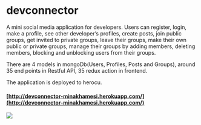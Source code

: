 # devconnector
A mini social media application for developers. Users can register, login, make a profile, see other developer’s profiles, create posts, join public groups, get invited to private groups, leave their groups, make their own public or private groups, manage their groups by adding members, deleting members, blocking and unblocking users from their groups.

There are 4 models in mongoDb(Users, Profiles, Posts and Groups), around 35 end points in Restful API, 35 redux action in frontend.

The application is deployed to herocu.
#### [http://devconnector-minakhamesi.herokuapp.com/](http://devconnector-minakhamesi.herokuapp.com/)

![](gif(3).gif)





